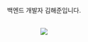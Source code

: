 
<div align="center">
  
백엔드 개발자 김해준입니다.
  
  <br>
  <a href="mailto:dubu4050@gmail.com"><img src="https://img.shields.io/badge/Gmail-D85140?style=flat-square&logo=gmail&logoColor=white"/></a>
  <br>
</div>
